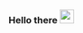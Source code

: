 ### Hello there <img src="https://i.pinimg.com/564x/ba/cf/b8/bacfb8781a87d621d5c3c57d2b5f38d2.jpg" width="25px">

<!--
**matheussoliveira/matheussoliveira** is a ✨ _special_ ✨ repository because its `README.md` (this file) appears on your GitHub profile.

Here are some ideas to get you started:

- 🔭 I’m currently working on ...
- 🌱 I’m currently learning ...
- 👯 I’m looking to collaborate on ...
- 🤔 I’m looking for help with ...
- 💬 Ask me about ...
- 📫 How to reach me: ...
- 😄 Pronouns: ...
- ⚡ Fun fact: ...
-->
